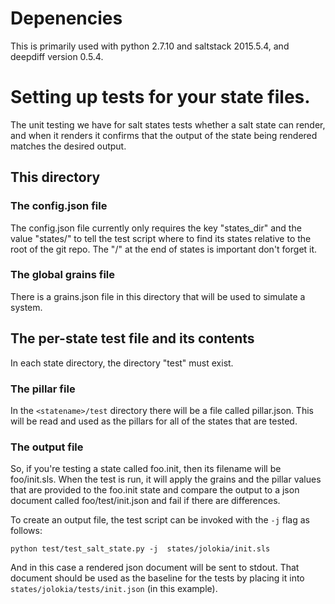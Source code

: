 # Depenencies

This is primarily used with python 2.7.10 and saltstack 2015.5.4, and
deepdiff version 0.5.4.

# Setting up tests for your state files.

The unit testing we have for salt states tests whether a salt 
state can render, and when it renders it confirms that the output
of the state being rendered matches the desired output.


## This directory 

### The config.json file

The config.json file currently only requires the key "states_dir" and
the value "states/" to tell the test script where to find its states
relative to the root of the git repo.  The "/" at the end of states is
important don't forget it.

### The global grains file

There is a grains.json file in this directory that will be used to 
simulate a system.

## The per-state test file and its contents

In each state directory, the directory "test" must exist.

### The pillar file

In the ```<statename>/test``` directory there will be a file called
pillar.json.  This will be read and used as the pillars for all of the
states that are tested.

### The output file

So, if you're testing a state called foo.init, then its filename will be
foo/init.sls.  When the test is run, it will apply the grains and the
pillar values that are provided to the foo.init state and compare the output
to a json document called foo/test/init.json and fail if there are differences.

To create an output file, the test script can be invoked with the ```-j``` flag as follows:

```
python test/test_salt_state.py -j  states/jolokia/init.sls
```

And in this case a rendered json document will be sent to stdout.  That
document should be used as the baseline for the tests by placing it into
```states/jolokia/tests/init.json``` (in this example).

